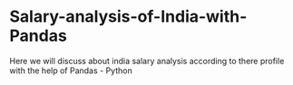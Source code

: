 # Salary-analysis-of-India-with-Pandas
Here we will discuss about india salary analysis according to there profile with the help of Pandas - Python 
